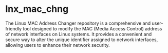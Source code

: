 # lnx_mac_chng
The Linux MAC Address Changer repository is a comprehensive and user-friendly tool designed to modify the MAC (Media Access Control) address of network interfaces on Linux systems. It provides a convenient and secure way to alter the unique identifier assigned to network interfaces, allowing users to enhance their network security.
